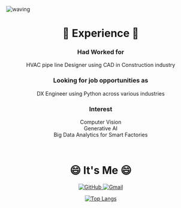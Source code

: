 
![waving](https://capsule-render.vercel.app/api?type=waving&height=200&text=ChanIn Jung&fontSize=45&fontAlign=80&fontAlignY=40&color=gradient)

<div align="center">

# :office: Experience :office:

### Had Worked for
HVAC pipe line Designer using CAD in Construction industry

### Looking for job opportunities as
DX Engineer using Python across various industries

### Interest
Computer Vision <br/>
Generative AI <br/>
Big Data Analytics for Smart Factories

<br>

# 😄 It's Me 😄

<a href = "https://github.com/chaninjung"><img alt="GitHub" src ="https://img.shields.io/badge/GitHub-181717.svg?&style=for-the-badge&logo=GitHub&logoColor=white"/>
[![Gmail](https://img.shields.io/badge/chaninjung7@gmail.com-EA4335.svg?&style=for-the-badge&logo=Gmail&logoColor=white)](mailto:chaninjung7@gmail.com)

[![Top Langs](https://github-readme-stats.vercel.app/api/top-langs/?username=chaninjung&layout=compact)](https://github.com/anuraghazra/github-readme-stats)


<!--
**chaninjung/chaninjung** is a ✨ _special_ ✨ repository because its `README.md` (this file) appears on your GitHub profile.

Here are some ideas to get you started:

- 🔭 I’m currently working on ...
- 🌱 I’m currently learning ...
- 👯 I’m looking to collaborate on ...
- 🤔 I’m looking for help with ...
- 💬 Ask me about ...
- 📫 How to reach me: ...
- 😄 Pronouns: ...
- ⚡ Fun fact: ...
-->
